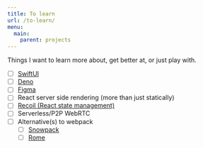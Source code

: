 ```yaml
---
title: To learn
url: /to-learn/
menu: 
  main:
    parent: projects
---
```


Things I want to learn more about, get better at, or just play with.

- [ ] [SwiftUI](https://developer.apple.com/xcode/swiftui/)
- [ ] [Deno](https://deno.land/)
- [ ] [Figma](https://www.figma.com/)
- [ ] React server side rendering (more than just statically)
- [ ] [Recoil (React state management)](https://recoiljs.org/)
- [ ] Serverless/P2P WebRTC
- [ ] Alternative(s) to webpack
  - [ ] [Snowpack](https://github.com/pikapkg/snowpack)
  - [ ] [Rome](https://romefrontend.dev)
